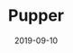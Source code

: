 ---
title: Pupper
layout: gallery
date: 2019-09-10
description: Duden
image: /gallery/turkey/dog-biting-stone.jpg
---